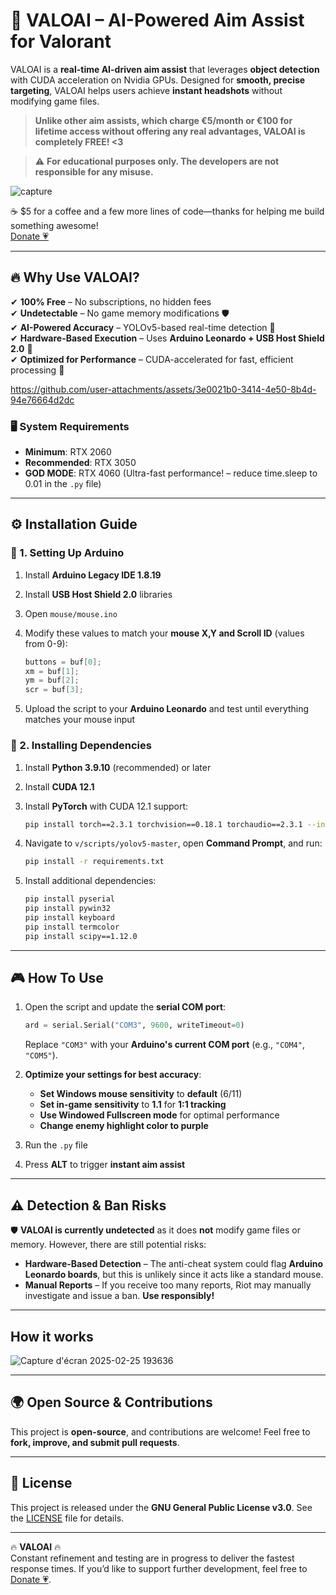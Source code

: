 # 🎯 VALOAI – AI-Powered Aim Assist for Valorant  

VALOAI is a **real-time AI-driven aim assist** that leverages **object detection** with CUDA acceleration on Nvidia GPUs. Designed for **smooth, precise targeting**, VALOAI helps users achieve **instant headshots** without modifying game files.  

> **Unlike other aim assists, which charge €5/month or €100 for lifetime access without offering any real advantages, VALOAI is completely FREE! <3**  

> ⚠️ **For educational purposes only. The developers are not responsible for any misuse.**

![capture](https://github.com/user-attachments/assets/a2f6f9f7-64ed-4b29-97c7-d3d3e02c27e4)

☕ $5 for a coffee and a few more lines of code—thanks for helping me build something awesome!  
[Donate 💗](https://ko-fi.com/amilia2378/goal?g=0)

---

## 🔥 Why Use VALOAI?  

✔ **100% Free** – No subscriptions, no hidden fees  
✔ **Undetectable** – No game memory modifications 🛡️  
✔ **AI-Powered Accuracy** – YOLOv5-based real-time detection 🎯  
✔ **Hardware-Based Execution** – Uses **Arduino Leonardo + USB Host Shield 2.0** 🔌  
✔ **Optimized for Performance** – CUDA-accelerated for fast, efficient processing 🚀  

https://github.com/user-attachments/assets/3e0021b0-3414-4e50-8b4d-94e76664d2dc

### 🖥️ System Requirements  
- **Minimum**: RTX 2060
- **Recommended**: RTX 3050
- **GOD MODE**: RTX 4060 (Ultra-fast performance! – reduce time.sleep to 0.01 in the `.py` file)
  
---

## ⚙️ Installation Guide  

### 🔹 1. Setting Up Arduino  
1. Install **Arduino Legacy IDE 1.8.19**  
2. Install **USB Host Shield 2.0** libraries  
3. Open `mouse/mouse.ino`  
4. Modify these values to match your **mouse X,Y and Scroll ID** (values from 0-9):  

   ```cpp
   buttons = buf[0];
   xm = buf[1];
   ym = buf[2];
   scr = buf[3];
   ```

5. Upload the script to your **Arduino Leonardo** and test until everything matches your mouse input  

### 🔹 2. Installing Dependencies  
1. Install **Python 3.9.10** (recommended) or later  
2. Install **CUDA 12.1**  
3. Install **PyTorch** with CUDA 12.1 support:  

   ```bash
   pip install torch==2.3.1 torchvision==0.18.1 torchaudio==2.3.1 --index-url https://download.pytorch.org/whl/cu121
   ```  

4. Navigate to `v/scripts/yolov5-master`, open **Command Prompt**, and run:  

   ```bash
   pip install -r requirements.txt
   ```  

5. Install additional dependencies:  

   ```bash
   pip install pyserial
   pip install pywin32
   pip install keyboard
   pip install termcolor
   pip install scipy==1.12.0
   ```

---

## 🎮 How To Use  

1. Open the script and update the **serial COM port**:  

   ```python
   ard = serial.Serial("COM3", 9600, writeTimeout=0)
   ```  

   Replace `"COM3"` with your **Arduino's current COM port** (e.g., `"COM4"`, `"COM5"`).  

2. **Optimize your settings for best accuracy**:  
   - **Set Windows mouse sensitivity** to **default** (6/11)  
   - **Set in-game sensitivity** to **1.1** for **1:1 tracking**  
   - **Use Windowed Fullscreen mode** for optimal performance
   - **Change enemy highlight color to purple**  

3. Run the `.py` file  
4. Press **ALT** to trigger **instant aim assist**  

---

## ⚠️ Detection & Ban Risks  

🛡️ **VALOAI is currently undetected** as it does **not** modify game files or memory. However, there are still potential risks:  

- **Hardware-Based Detection** – The anti-cheat system could flag **Arduino Leonardo boards**, but this is unlikely since it acts like a standard mouse.  
- **Manual Reports** – If you receive too many reports, Riot may manually investigate and issue a ban. **Use responsibly!**  

---

## How it works

![Capture d'écran 2025-02-25 193636](https://github.com/user-attachments/assets/f145e481-d4cd-4ced-bf8d-9de3b88a9d37)

---

## 🌍 Open Source & Contributions  

This project is **open-source**, and contributions are welcome! Feel free to **fork, improve, and submit pull requests**.

---

## 📜 License  

This project is released under the **GNU General Public License v3.0**. See the [LICENSE](LICENSE) file for details.  

---

🔥 **VALOAI** 🔥  
Constant refinement and testing are in progress to deliver the fastest response times. If you’d like to support further development, feel free to [Donate 💗](https://ko-fi.com/amilia2378/goal?g=0).

